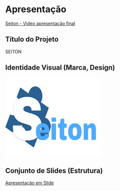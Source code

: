 # Apresentação

[Seiton - Video apresentação final](https://youtu.be/KlytjP50A74)

## Título do Projeto

SEITON

## Identidade Visual (Marca, Design)

<img src="./docs/img/Logo.png" alt="Logo" width="300" height="250">

## Conjunto de Slides (Estrutura)

[Apresentação em Slide](/docs/img/slide.pdf)
 
